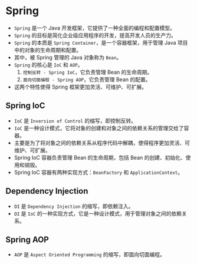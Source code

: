 # Spring
- `Spring` 是一个 Java 开发框架，它提供了一种全面的编程和配置模型。
- `Spring` 的目标是简化企业级应用程序的开发，提高开发人员的生产力。
- `Spring` 的本质是 `Spring Container`，是一个容器框架，用于管理 Java 项目中的对象的生命周期和配置。
- 其中，被 Spring 管理的 Java 对象称为 `Bean`。
- `Spring` 的核心是 `IoC` 和 `AOP`。
  1. `控制反转 - Spring IoC`，它负责管理 Bean 的生命周期。
  2. `面向切面编程 - Spring AOP`，它负责管理 Bean 的配置。
- 这两个特性使得 Spring 框架更加灵活、可维护、可扩展。

## Spring IoC
- `IoC` 是 `Inversion of Control` 的缩写，即控制反转。
- `IoC` 是一种设计模式，它将对象的创建和对象之间的依赖关系的管理交给了容器。
- 主要是为了将对象之间的依赖关系从程序代码中解耦，使得程序更加灵活、可维护、可扩展。
- Spring IoC 容器负责管理 Bean 的生命周期，包括 Bean 的创建、初始化、使用和销毁。
- Spring IoC 容器有两种实现方式：`BeanFactory` 和 `ApplicationContext`。

## Dependency Injection
- `DI` 是 `Dependency Injection` 的缩写，即依赖注入。
- `DI` 是 `IoC` 的一种实现方式，它是一种设计模式，用于管理对象之间的依赖关系。

## Spring AOP
- `AOP` 是 `Aspect Oriented Programming` 的缩写，即面向切面编程。
